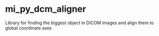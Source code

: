 # mi_py_dcm_aligner
Library for finding the biggest object in DICOM images and align them to global coordinate axes
